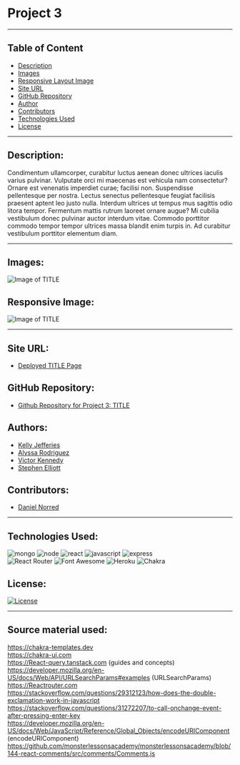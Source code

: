 # Project 3

-----
## Table of Content

- [Description](#description)
- [Images](#images)
- [Responsive Layout Image](#responsive-layout-image)
- [Site URL](#site-url)
- [GitHub Repository](#github-repository)
- [Author](#author)
- [Contributors](#contributors)  
- [Technologies Used](#technologies-used) 
- [License](#license)

-----
## Description:

Condimentum ullamcorper, curabitur luctus aenean donec ultrices iaculis varius pulvinar. Vulputate orci mi maecenas est vehicula nam consectetur? Ornare est venenatis imperdiet curae; facilisi non. Suspendisse pellentesque per nostra. Lectus senectus pellentesque feugiat facilisis praesent aptent leo justo nulla. Interdum ultrices ut tempus mus sagittis odio litora tempor. Fermentum mattis rutrum laoreet ornare augue? Mi cubilia vestibulum donec pulvinar auctor interdum vitae. Commodo porttitor commodo tempor tempor ultrices massa blandit enim turpis in. Ad curabitur vestibulum porttitor elementum diam.

-----
## Images:

![Image of TITLE]()

## Responsive Image:

![Image of TITLE]()

-----
## Site URL:

- [Deployed TITLE Page]()

## GitHub Repository:

- [Github Repository for Project 3: TITLE](https://github.com/ksjefferies/project-3)

## Authors:

- [Kelly Jefferies](https://github.com/ksjefferies)
- [Alyssa Rodriguez](https://github.com/AlyssaRodri)
- [Victor Kennedy](https://github.com/Victorini1)
- [Stephen Elliott](https://github.com/UsernameisStephen)

## Contributors:

- [Daniel Norred](https://github.com/MinisculeGirraffe)

-----
## Technologies Used:

![mongo](https://img.shields.io/badge/MongoDB-4EA94B?style=for-the-badge&logo=mongodb&logoColor=white)
![node](https://img.shields.io/badge/Node.js-339933?style=for-the-badge&logo=nodedotjs&logoColor=white)
![react](https://img.shields.io/badge/React-20232A?style=for-the-badge&logo=react&logoColor=61DAFB)
![javascript](https://img.shields.io/badge/JavaScript-323330?style=for-the-badge&logo=javascript&logoColor=F7DF1E)
![express](https://img.shields.io/badge/Express.js-000000?style=for-the-badge&logo=express&logoColor=white)  
![React Router](https://img.shields.io/badge/React_Router-CA4245?style=for-the-badge&logo=react-router&logoColor=white)
![Font Awesome](https://img.shields.io/badge/Font_Awesome-339AF0?style=for-the-badge&logo=fontawesome&logoColor=white)
![Heroku](https://img.shields.io/badge/Heroku-430098?style=for-the-badge&logo=heroku&logoColor=white)
![Chakra](https://img.shields.io/badge/Chakra--UI-319795?style=for-the-badge&logo=chakra-ui&logoColor=white)

## License:

[![License](https://img.shields.io/badge/License-MIT%20License-Green)](http://choosealicense.com/licenses/mit/)

-----
## Source material used:


https://chakra-templates.dev  
https://chakra-ui.com  
https://React-query.tanstack.com (guides and concepts)  
https://developer.mozilla.org/en-US/docs/Web/API/URLSearchParams#examples (URLSearchParams)  
https://Reactrouter.com  
https://stackoverflow.com/questions/29312123/how-does-the-double-exclamation-work-in-javascript  
https://stackoverflow.com/questions/31272207/to-call-onchange-event-after-pressing-enter-key  
https://developer.mozilla.org/en-US/docs/Web/JavaScript/Reference/Global_Objects/encodeURIComponent (encodeURIComponent)
https://github.com/monsterlessonsacademy/monsterlessonsacademy/blob/144-react-comments/src/comments/Comments.js